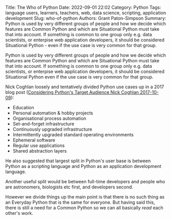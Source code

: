 Title: The Who of Python
Date: 2022-09-01 22:02
Category: Python
Tags: language users, learners, teachers, web, data science, scripting, application development
Slug: who-of-python
Authors: Grant Paton-Simpson
Summary: Python is used by very different groups of people
         and how we decide which features are Common Python and
         which are Situational Python must take that into account.
         If something is common to one group only
         e.g. data scientists, or enterpise web application developers, it should be considered Situational Python - even if the use case is very common for that group.

Python is used by very different groups of people
and how we decide which features are Common Python and
which are Situational Python
must take that into account.
If something is common to one group only
e.g. data scientists, or enterpise web application developers, it should be considered Situational Python
even if the use case is very common for that group.

Nick Coghlan loosely and tentatively divided Python use cases up in a 2017 blog post ([Considering Python's Target Audience Nick Coghlan 2017-10-09](https://www.curiousefficiency.org/posts/2017/10/considering-pythons-target-audience.html)):

  * Education
  * Personal automation & hobby projects
  * Organisational process automation
  * Set-and-forget infrastructure
  * Continuously upgraded infrastructure
  * Intermittently upgraded standard operating environments
  * Ephemeral software
  * Regular use applications
  * Shared abstraction layers

He also suggested that largest split in Python's user base is between Python as a scripting language and Python as an application development language.

Another useful split would be between full-time developers and people who are astronomers, biologists etc first, and developers second.

However we divide things up the main point is that there is no such thing
as an Everyday Python that is the same for everyone.
But having said this, there is still a need for a Common Python so we can all basically *read* each other's work.

